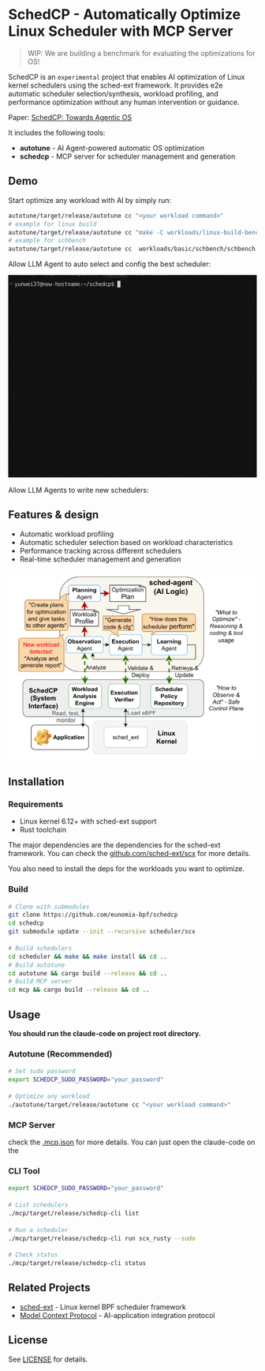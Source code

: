 # SchedCP - Automatically Optimize Linux Scheduler with MCP Server

> WIP: We are building a benchmark for evaluating the optimizations for OS!

SchedCP is an `experimental` project that enables AI optimization of Linux kernel schedulers using the sched-ext framework. It provides e2e automatic scheduler selection/synthesis, workload profiling, and performance optimization without any human intervention or guidance.

Paper: [SchedCP: Towards Agentic OS](https://arxiv.org/abs/2509.18256)

It includes the following tools:

- **autotune** - AI Agent-powered automatic OS optimization
- **schedcp** - MCP server for scheduler management and generation

## Demo

Start optimize any workload with AI by simply run:

```sh
autotune/target/release/autotune cc "<your workload command>"
# example for linux build
autotune/target/release/autotune cc "make -C workloads/linux-build-bench/linux clean -j && make -C workloads/linux-build-bench/linux -j" 
# example for schbench
autotune/target/release/autotune cc  workloads/basic/schbench/schbench
```

Allow LLM Agent to auto select and config the best scheduler:

![document/schbench-optimize.gif](document/schbench-optimize.gif)

Allow LLM Agents to write new schedulers:

## Features & design

- Automatic workload profiling
- Automatic scheduler selection based on workload characteristics
- Performance tracking across different schedulers
- Real-time scheduler management and generation

![document/design.png](document/design.png)

## Installation

### Requirements

- Linux kernel 6.12+ with sched-ext support  
- Rust toolchain

The major dependencies are the dependencies for the sched-ext framework. You can check the [github.com/sched-ext/scx](https://github.com/sched-ext/scx) for more details.

You also need to install the deps for the workloads you want to optimize.

### Build

```bash
# Clone with submodules
git clone https://github.com/eunomia-bpf/schedcp
cd schedcp
git submodule update --init --recursive scheduler/scx

# Build schedulers
cd scheduler && make && make install && cd ..
# Build autotune
cd autotune && cargo build --release && cd ..
# Build MCP server
cd mcp && cargo build --release && cd ..
```

## Usage

**You should run the claude-code on project root directory.**

### Autotune (Recommended)

```bash
# Set sudo password
export SCHEDCP_SUDO_PASSWORD="your_password"

# Optimize any workload
./autotune/target/release/autotune cc "<your workload command>"
```

### MCP Server

check the [.mcp.json](.mcp.json) for more details. You can just open the claude-code on the 

### CLI Tool

```bash
export SCHEDCP_SUDO_PASSWORD="your_password"

# List schedulers
./mcp/target/release/schedcp-cli list

# Run a scheduler
./mcp/target/release/schedcp-cli run scx_rusty --sudo

# Check status
./mcp/target/release/schedcp-cli status
```

## Related Projects

- [sched-ext](https://github.com/sched-ext/scx) - Linux kernel BPF scheduler framework
- [Model Context Protocol](https://modelcontextprotocol.io/) - AI-application integration protocol

## License

See [LICENSE](LICENSE) for details.
